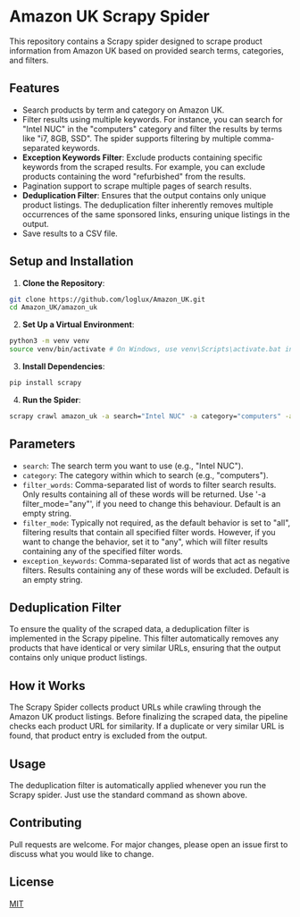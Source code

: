 # Amazon UK Scrapy Spider

This repository contains a Scrapy spider designed to scrape product information from Amazon UK based on provided search terms, categories, and filters.

## Features

- Search products by term and category on Amazon UK.
- Filter results using multiple keywords. For instance, you can search for "Intel NUC" in the "computers" category and filter the results by terms like "i7, 8GB, SSD". The spider supports filtering by multiple comma-separated keywords. 
- **Exception Keywords Filter**: Exclude products containing specific keywords from the scraped results. For example, you can exclude products containing the word "refurbished" from the results.
- Pagination support to scrape multiple pages of search results.
- **Deduplication Filter**: Ensures that the output contains only unique product listings. The deduplication filter inherently removes multiple occurrences of the same sponsored links, ensuring unique listings in the output.
- Save results to a CSV file.

## Setup and Installation

1. **Clone the Repository**:
```bash
git clone https://github.com/loglux/Amazon_UK.git
cd Amazon_UK/amazon_uk
```

2. **Set Up a Virtual Environment**:
```bash
python3 -m venv venv
source venv/bin/activate # On Windows, use venv\Scripts\activate.bat instead
``` 

3. **Install Dependencies**:
 ```bash
pip install scrapy
````

4. **Run the Spider**:
```bash
scrapy crawl amazon_uk -a search="Intel NUC" -a category="computers" -a filter_words="i5,i7" -a filter_mode="any" -a exception_keywords="refurbished" -o output.csv
```

## Parameters

- `search`: The search term you want to use (e.g., "Intel NUC").
- `category`: The category within which to search (e.g., "computers").
- `filter_words`: Comma-separated list of words to filter search results. Only results containing all of these words will be returned. Use '-a filter_mode="any"', if you need to change this behaviour. Default is an empty string.
- `filter_mode`: Typically not required, as the default behavior is set to "all", filtering results that contain all specified filter words. However, if you want to change the behavior, set it to "any", which will filter results containing any of the specified filter words.
- `exception_keywords`: Comma-separated list of words that act as negative filters. Results containing any of these words will be excluded. Default is an empty string.



## Deduplication Filter
To ensure the quality of the scraped data, a deduplication filter is implemented in the Scrapy pipeline. This filter automatically removes any products that have identical or very similar URLs, ensuring that the output contains only unique product listings.

## How it Works
The Scrapy Spider collects product URLs while crawling through the Amazon UK product listings. Before finalizing the scraped data, the pipeline checks each product URL for similarity. If a duplicate or very similar URL is found, that product entry is excluded from the output.

## Usage
The deduplication filter is automatically applied whenever you run the Scrapy spider. Just use the standard command as shown above.

## Contributing

Pull requests are welcome. For major changes, please open an issue first to discuss what you would like to change.

## License

[MIT](https://choosealicense.com/licenses/mit/)

